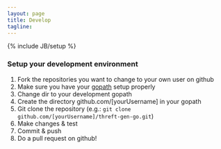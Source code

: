 ```yaml
---
layout: page
title: Develop
tagline: 
---
```

{% include JB/setup %}

### Setup your development environment
 1. Fork the repositories you want to change to your own user on github
 2. Make sure you have your [gopath](http://golang.org/cmd/go/#hdr-GOPATH_environment_variable) setup properly
 3. Change dir to your development gopath
 4. Create the directory github.com/[yourUsername] in your gopath
 5. Git clone the repository (e.g.: `git clone github.com/[yourUsername]/threft-gen-go.git`)
 6. Make changes & test
 7. Commit & push
 8. Do a pull request on github!